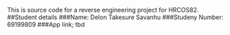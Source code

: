 This is source code for a reverse engineering project for HRCOS82.
##Student details
###Name: Delon Takesure Savanhu
###Studeny Number: 69199809
###App link; tbd